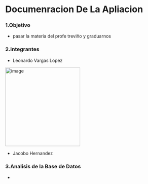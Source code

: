  # Documenracion De La Apliacion
### 1.Objetivo
- pasar la materia del profe treviño y graduarnos
### 2.integrantes
- Leonardo Vargas Lopez
 <img width="236" height="248" alt="image" src="https://github.com/user-attachments/assets/e526fa82-66ea-4b21-9d92-b7ee81f6ef2d" />

- Jacobo Hernandez
### 3.Analisis de la Base de Datos
-
